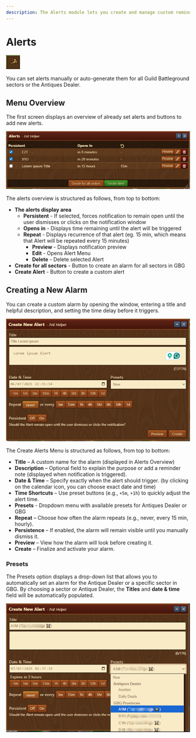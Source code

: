 ```yaml
---
description: The Alerts module lets you create and manage custom reminders 
---
```


# Alerts

![Icon](./.images/icon.png)

You can set alerts manually or auto-generate them for all Guild Battleground sectors or the Antiques Dealer.

## Menu Overview

The first screen displays an overview of already set alerts and buttons to add new alerts.

![Alerts Menu](./.images/menu-layout.png)

The alerts overview is structured as follows, from top to bottom:
- **The alerts display area**
  - **Persistent** - If selected, forces notification to remain open until the user dismisses or clicks on the notification window 
  - **Opens in** - Displays time remaining until the alert will be triggered
  - **Repeat** - Displays recurrence of that alert (eg. 15 min, which means that Alert will be repeated every 15 minutes)
    - **Preview** - Displays notification preview
    - **Edit** - Opens Alert Menu
    - **Delete** - Delete selected Alert
- **Create for all sectors** - Button to create an alarm for all sectors in GBG
- **Create Alert** - Button to create a custom alert

## Creating a New Alarm

You can create a custom alarm by opening the window, entering a title and helpful description, and setting the time delay before it triggers.

![Create Alert Menu](./.images/new-alarm-menu.png)

The Create Alerts Menu is structured as follows, from top to bottom:
- **Title** – A custom name for the alarm (displayed in Alerts Overview)
- **Description** – Optional field to explain the purpose or add a reminder note (displayed when notification is triggered).
- **Date & Time** – Specify exactly when the alert should trigger. (by clicking on the calendar icon, you can choose exact date and time)
- **Time Shortcuts** – Use preset buttons (e.g., `+5m`, `+1h`) to quickly adjust the alert time.
- **Presets** - Dropdown menu with available presets for Antiques Dealer or GBG
- **Repeat** – Choose how often the alarm repeats (e.g., never, every 15 min, hourly).
- **Persistence** – If enabled, the alarm will remain visible until you manually dismiss it.
- **Preview** – View how the alarm will look before creating it.
- **Create** – Finalize and activate your alarm.

### Presets

The Presets option displays a drop-down list that allows you to automatically set an alarm for the Antique Dealer or a specific sector in GBG.
By choosing a sector or Antique Dealer, the **Titles** and **date & time** field will be automatically populated.

![Presets Dropdown](./.images/selecting-presets.png)
